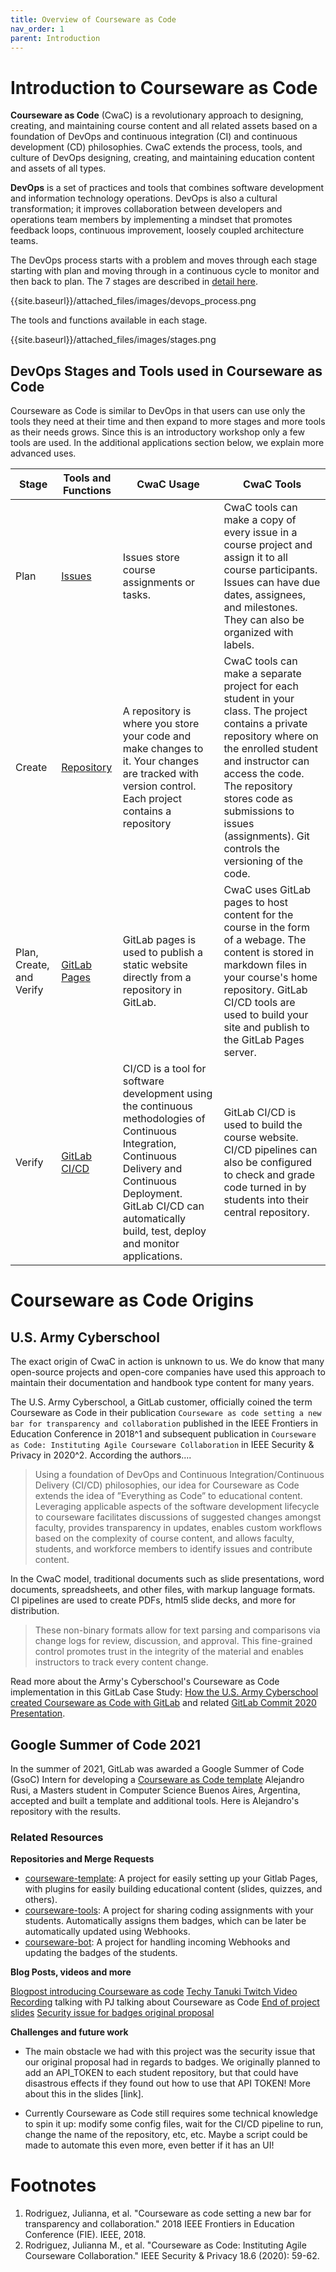 ```yaml
---
title: Overview of Courseware as Code
nav_order: 1
parent: Introduction
---
```


# Introduction to Courseware as Code

**Courseware as Code** (CwaC) is a revolutionary approach to designing, creating, and maintaining course content and all related assets based on a foundation of DevOps and continuous integration (CI) and continuous development (CD) philosophies. CwaC extends the process, tools, and culture of DevOps designing, creating, and maintaining education content and assets of all types.

**DevOps** is a set of practices and tools that combines software development and information technology operations. DevOps is also a cultural transformation; it improves collaboration between developers and operations team members by implementing a mindset that promotes feedback loops, continuous improvement, loosely coupled architecture teams.  


The DevOps process starts with a problem and moves through each stage starting with plan and moving through in a continuous cycle to monitor and then back to plan. The 7 stages are described in [detail here](https://about.gitlab.com/stages-devops-lifecycle/).

{{site.baseurl}}/attached_files/images/devops_process.png

The tools and functions available in each stage.

{{site.baseurl}}/attached_files/images/stages.png

## DevOps Stages and Tools used in Courseware as Code
Courseware as Code is similar to DevOps in that users can use only the tools they need at their time and then expand to more stages and more tools as their needs grows. Since this is an introductory workshop only a few tools are used. In the additional applications section below, we explain more advanced uses.


| Stage| Tools and Functions | CwaC Usage | CwaC Tools |
|------|---------------------|------------|------------|
| Plan | [Issues](https://docs.gitlab.com/ee/user/project/issues/#issues) | Issues store course assignments or tasks.| CwaC tools can make a copy of every issue in a course project and assign it to all course participants. Issues can have due dates, assignees, and milestones. They can also be organized with labels.|
| Create |[Repository](https://docs.gitlab.com/ee/user/project/repository/#repository) | A repository is where you store your code and make changes to it. Your changes are tracked with version control. Each project contains a repository | CwaC tools can make a separate project for each student in your class. The project contains a private repository where on the enrolled student and instructor can access the code. The repository stores code as submissions to issues (assignments). Git controls the versioning of the code.|
| Plan, Create, and Verify | [GitLab Pages](https://docs.gitlab.com/ee/user/project/pages/) | GitLab pages is used to publish a static website directly from a repository in GitLab.| CwaC uses GitLab pages to host content for the course in the form of a webage. The content is stored in markdown files in your course's home repository. GitLab CI/CD tools are used to build your site and publish to the GitLab Pages server. |
| Verify | [GitLab CI/CD](https://docs.gitlab.com/ee/ci/index.html)| CI/CD is a tool for software development using the continuous methodologies of Continuous Integration, Continuous Delivery and Continuous Deployment. GitLab CI/CD can automatically build, test, deploy and monitor applications. | GitLab CI/CD is used to build the course website. CI/CD pipelines can also be configured to check and grade code turned in by students into their central repository.|  



# Courseware as Code Origins

## U.S. Army Cyberschool

The exact origin of CwaC in action is unknown to us. We do know that many open-source projects and open-core companies have used this approach to maintain their documentation and handbook type content for many years.

The U.S. Army Cyberschool, a GitLab customer, officially coined the term Courseware as Code in their publication `Courseware as code setting a new bar for transparency and collaboration` published in the IEEE Frontiers in Education Conference in 2018^1 and subsequent publication in `Courseware as Code: Instituting Agile Courseware Collaboration` in IEEE Security & Privacy in 2020^2. According the authors....

>Using a foundation of DevOps and Continuous Integration/Continuous Delivery (CI/CD) philosophies, our idea for Courseware as Code extends the idea of ”Everything as Code” to educational content. Leveraging applicable aspects of the software development lifecycle to courseware facilitates discussions of suggested changes amongst faculty, provides transparency in updates, enables custom workflows based on the complexity of course content, and allows faculty, students, and workforce members to identify issues and contribute content.

In the CwaC model, traditional documents such as slide presentations, word documents, spreadsheets, and other files, with markup language formats. CI pipelines are used to create PDFs, html5 slide decks, and more for distribution.

>These non-binary formats allow for text parsing and comparisons via change logs for review, discussion, and approval. This fine-grained control promotes trust in the integrity of the material and enables instructors to track every content change.

Read more about the Army's Cyberschool's Courseware as Code implementation in this GitLab Case Study: [How the U.S. Army Cyberschool created Courseware as Code with GitLab](https://about.gitlab.com/customers/us_army_cyber_school/) and related [GitLab Commit 2020 Presentation](https://www.youtube.com/watch?v=L4zf_QIr4jQ).

## Google Summer of Code 2021

In the summer of 2021, GitLab was awarded a Google Summer of Code (GsoC) Intern for developing a [Courseware as Code template](https://summerofcode.withgoogle.com/archive/2021/projects/4787041501446144/) Alejandro Rusi, a Masters student in Computer Science Buenos Aires, Argentina, accepted and built a template and additional tools. Here is Alejandro's repository with the results.

### Related Resources
**Repositories and Merge Requests**

- [courseware-template](https://gitlab.com/courseware-as-code/courseware-template): A project for easily setting up your Gitlab Pages, with plugins for easily building educational content (slides, quizzes, and others).
- [courseware-tools](https://gitlab.com/courseware-as-code/courseware-tools):  A project for sharing coding assignments with your students. Automatically assigns them badges, which can be later be automatically updated using Webhooks.
- [courseware-bot](https://gitlab.com/courseware-as-code/courseware-bot): A project for handling incoming Webhooks and updating the badges of the students.

**Blog Posts, videos and more**

[Blogpost introducing Courseware as code](https://alejandro-rusi.gitlab.io/2021/05/31/toward-courseware)
[Techy Tanuki Twitch Video Recording](https://youtu.be/qgQQ4MgnKR4) talking with PJ talking about Courseware as Code
[End of project slides](https://docs.google.com/presentation/d/1rydx63ZojP6aLdeXfvAX1UOX4lRAP41y_nAp8rdjlZs/edit?usp=sharing)
[Security issue for badges original proposal](https://docs.google.com/presentation/d/11PMVMZbev3_NOZrNbkjgyEjO7EoNqR3uiUrUCMEnhgk/edit?usp=sharing)

**Challenges and future work**

- The main obstacle we had with this project was the security issue that our original proposal had in regards to badges. We originally planned to add an API_TOKEN to each student repository, but that could have disastrous effects if they found out how to use that API TOKEN! More about this in the slides [link].

- Currently Courseware as Code still requires some technical knowledge to spin it up: modify some config files, wait for the CI/CD pipeline to run, change the name of the repository, etc, etc. Maybe a script could be made to automate this even more, even better if it has an UI!



# Footnotes
1. Rodriguez, Julianna, et al. "Courseware as code setting a new bar for transparency and collaboration." 2018 IEEE Frontiers in Education Conference (FIE). IEEE, 2018.
2. Rodriguez, Julianna M., et al. "Courseware as Code: Instituting Agile Courseware Collaboration." IEEE Security & Privacy 18.6 (2020): 59-62.
